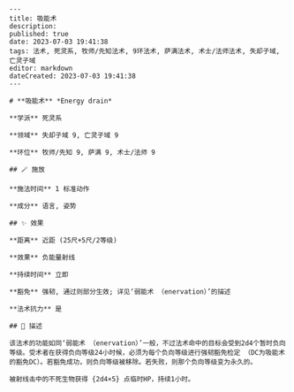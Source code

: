 
    ---
    title: 吸能术
    description: 
    published: true
    date: 2023-07-03 19:41:38
    tags: 法术, 死灵系, 牧师/先知法术, 9环法术, 萨满法术, 术士/法师法术, 失却子域, 亡灵子域
    editor: markdown
    dateCreated: 2023-07-03 19:41:38
    ---

    # **吸能术** *Energy drain*

    **学派** 死灵系 

    **领域** 失却子域 9, 亡灵子域 9

    **环位** 牧师/先知 9, 萨满 9, 术士/法师 9

    ## 🪄 施放

    **施法时间** 1 标准动作

    **成分** 语言, 姿势

    ## ✨ 效果  

    **距离** 近距 (25尺+5尺/2等级) 

    **效果** 负能量射线 

    **持续时间** 立即 

    **豁免** 强韧, 通过则部分生效; 详见‘弱能术 （enervation）’的描述

    **法术抗力** 是

    ## 📖 描述

    该法术的功能如同‘弱能术 （enervation）’一般，不过法术命中的目标会受到2d4个暂时负向等级。受术者在获得负向等级24小时候，必须为每个负向等级进行强韧豁免检定 （DC为吸能术的豁免DC）。若豁免成功，则负向等级被移除。若失败，则那个负向等级变为永久的。

    被射线击中的不死生物获得 {2d4×5} 点临时HP，持续1小时。
    